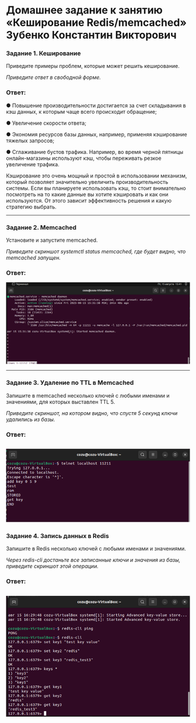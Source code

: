 # Домашнее задание к занятию «Кеширование Redis/memcached» Зубенко Константин Викторович

### Задание 1. Кеширование 

Приведите примеры проблем, которые может решить кеширование. 

*Приведите ответ в свободной форме.*

### Ответ:
● Повышение производительности достигается за счет складывания в кэш данных, к которым чаще всего происходит обращение; 

● Увеличение скорости ответа;

● Экономия ресурсов базы данных, например, применяя кэширование тяжелых запросов;

● Сглаживание бустов трафика. Например, во время черной пятницы онлайн-магазины используют кэш, чтобы переживать резкое увеличение трафика. 

Кэширование это очень мощный и простой в использовании механизм, который позволяет значительно увеличить производительность системы. Если вы планируете использовать кэш, то стоит внимательно посмотреть на то какие данные вы хотите кэшировать и как они используются. От этого зависит эффективность решения и какую стратегию выбрать.

---

### Задание 2. Memcached

Установите и запустите memcached.

*Приведите скриншот systemctl status memcached, где будет видно, что memcached запущен.*

###  Ответ:
![alt text](https://github.com/konstanin-zubenko/RedisANDmemcached/blob/main/img/110.png)

---

### Задание 3. Удаление по TTL в Memcached

Запишите в memcached несколько ключей с любыми именами и значениями, для которых выставлен TTL 5. 

*Приведите скриншот, на котором видно, что спустя 5 секунд ключи удалились из базы.*


###  Ответ: 

![alt text](https://github.com/konstanin-zubenko/RedisANDmemcached/blob/main/img/111.png)
---

### Задание 4. Запись данных в Redis

Запишите в Redis несколько ключей с любыми именами и значениями. 

*Через redis-cli достаньте все записанные ключи и значения из базы, приведите скриншот этой операции.*


### Ответ: 

![alt text](https://github.com/konstanin-zubenko/RedisANDmemcached/blob/main/img/112.png)
---